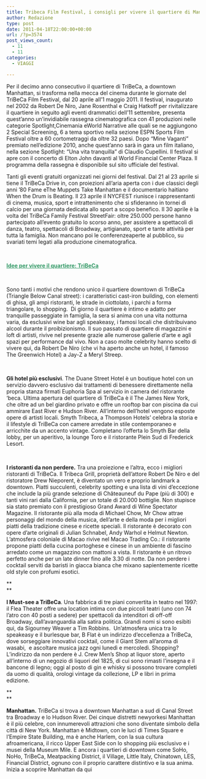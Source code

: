 ```yaml
---
title: Tribeca Film Festival, i consigli per vivere il quartiere di Manhattan
author: Redazione
type: post
date: 2011-04-18T22:00:00+00:00
url: /?p=3574
post_views_count:
  - 11
  - 11
categories:
  - VIAGGI

---
```

Per il decimo anno consecutivo il quartiere di TriBeCa, a downtown Manhattan, si trasforma nella mecca del cinema durante le giornate del TriBeCa Film Festival, dal 20 aprile all&rsquo;1 maggio 2011. Il festival, inaugurato nel 2002 da Robert De Niro, Jane Rosenthal e Craig Hatkoff per rivitalizzare il quartiere in seguito agli eventi drammatici dell&rsquo;11 settembre, presenta quest&rsquo;anno un&rsquo;invidiabile rassegna cinematografica con 41 produzioni nelle categorie Spotlight,Cinemania eWorld Narrative alle quali se ne aggiungono 2 Special Screening, 6 a tema sportivo nella sezione ESPN Sports Film Festival oltre a 60 cortometraggi da oltre 32 paesi. Dopo &ldquo;Mine Vaganti&rdquo; premiato nell&rsquo;edizione 2010, anche quest&rsquo;anno sar&agrave; in gara un film italiano, nella sezione Spotlight: &ldquo;Una vita tranquilla&rdquo; di Claudio Cupellini. Il festival si apre con il concerto di Elton John davanti al World Financial Center Plaza. Il programma della rassegna &egrave; disponibile sul sito ufficiale del festival.

Tanti gli eventi gratuiti organizzati nei giorni del festival. Dal 21 al 23 aprile si tiene il TriBeCa Drive in, con proiezioni all&rsquo;aria aperta con i due classici degli anni &rsquo;80 Fame eThe Muppets Take Manhattan e il documentario haitiano When the Drum is Beating. Il 23 aprile il NYCFEST riunisce i rappresentanti di cinema, musica, sport e intrattenimento che si sfideranno in tornei di calcio per una giornata dedicata allo sport a scopo benefico. Il 30 aprile &egrave; la volta del TriBeCa Family Festival StreetFair: oltre 250.000 persone hanno partecipato all&rsquo;evento gratuito lo scorso anno, per assistere a spettacoli di danza, teatro, spettacoli di Broadway, artigianato, sport e tante attivit&agrave; per tutta la famiglia. Non mancano poi le conferenzeaperte al pubblico, su svariati temi legati alla produzione cinematografica.

<span style="color: rgb(51, 153, 102);"><u><strong><br /> </strong></u></span>

<span style="color: rgb(51, 153, 102);"><u><strong>Idee per vivere il quartiere: TriBeCa</strong></u></span>

&nbsp;

Sono tanti i motivi che rendono unico il quartiere downtown di TriBeCa (Triangle Below Canal street): i caratteristici cast-iron building, con elementi di ghisa, gli ampi ristoranti, le strade in ciottolato, i parchi a forma triangolare, lo shopping.&nbsp; Di giorno il quartiere &egrave; intimo e adatto per tranquille passeggiate in famiglia, la sera si anima con una vita notturna varia, da esclusivi wine bar agli speakeasy, i famosi locali che distribuivano alcool durante il proibizionismo. Il suo passato di quartiere di magazzini e loft di artisti, rivive nel presente grazie alle numerose gallerie d&rsquo;arte e agli spazi per performance dal vivo. Non a caso molte celebrity hanno scelto di vivere qui, da Robert De Niro (che vi ha aperto anche un hotel, il famoso The Greenwich Hotel) a Jay-Z a Meryl Streep.

&nbsp;

**Gli hotel pi&ugrave; esclusivi**. The Duane Street Hotel &egrave; un boutique hotel con un servizio davvero esclusivo dai trattamenti di benessere direttamente nella propria stanza firmati Euphoria Spa al servizio in camera del ristorante &lsquo;beca. Ultima apertura del quartiere di TriBeCa &egrave; il The James New York, che oltre ad un bel giardino privato e offre un rooftop bar con piscina da cui ammirare East River e Hudson River. All&rsquo;interno dell&rsquo;hotel vengono esposte opere di artisti locali. Smyth Tribeca, a Thompson Hotels&rsquo; celebra la storia e il lifestyle di TriBeCa con camere arredate in stile contemporaneo e arricchite da un accento vintage. Completano l&rsquo;offerta lo Smyth Bar della lobby, per un aperitivo, la lounge Toro e il ristorante Plein Sud di Frederick Lesort.

&nbsp;

**I ristoranti da non perdere.** Tra una proiezione e l&rsquo;altra, ecco i migliori ristoranti di TriBeCa. Il Tribeca Grill, propriet&agrave; dell&rsquo;attore Robert De Niro e del ristoratore Drew Nieporent, &egrave; diventato un vero e proprio landmark a downtown. Piatti succulenti, celebrity spotting e una lista di vini d&rsquo;eccezione che include la pi&ugrave; grande selezione di Ch&acirc;teauneuf du Pape (pi&ugrave; di 300) e tanti vini rari dalla California, per un totale di 20.000 bottiglie. Non stupisce sia stato premiato con il prestigioso Grand Award di Wine Spectator Magazine. Il ristorante pi&ugrave; alla moda di Michael Chow, Mr Chow attrae personaggi del mondo della musica, dell&rsquo;arte e della moda per i migliori piatti della tradizione cinese e ricette speciali. Il ristorante &egrave; decorato con opere d&rsquo;arte originali di Julian Schnabel, Andy Warhol e Helmut Newton. L&rsquo;atmosfera coloniale di Macao rivive nel Macao Trading Co.: il ristorante propone piatti della cucina portoghese e cinese in un ambiente di fascino arredato come un magazzino con mattoni a vista. Il ristorante &egrave; un ritrovo perfetto anche per un late dinner fino alle 3.30 di notte. Da non perdere i cocktail serviti da baristi in giacca bianca che mixano sapientemente ricette old style con profumi esotici.&nbsp;&nbsp;&nbsp;&nbsp;&nbsp;

**  
** 

**I Must-see a TriBeCa**. Una fabbrica di tre piani convertita in teatro nel 1997: il Flea Theater offre una location intima con due piccoli teatri (uno con 74 l&rsquo;atro con 40 posti a sedere) per spettacoli da intenditori di off-off Broadway, dall&rsquo;avanguardia alla satira politica. Grandi nomi si sono esibiti qui, da Sigourney Weaver a Tim Robbins.&nbsp; Un&rsquo;atmosfera unica tra lo speakeasy e il burlesque bar, B Flat &egrave; un indirizzo d&rsquo;eccellenza a TriBeCa, dove sorseggiare innovativi cocktail, come il Giant Stem all&rsquo;aroma di wasabi,&nbsp; e ascoltare musica jazz ogni luned&igrave; e mercoled&igrave;. Shopping? L&rsquo;indirizzo da non perdere &egrave; J. Crew Men&rsquo;s Shop at liquor store, aperto all&rsquo;interno di un negozio di liquori del 1825, di cui sono rimasti l&rsquo;insegna e il bancone di legno; oggi al posto di gin e whisky si possono trovare completi da uomo di qualit&agrave;, orologi vintage da collezione, LP e libri in prima edizione.&nbsp;&nbsp;&nbsp;&nbsp;&nbsp;&nbsp;

**  
** 

**Manhattan.** TriBeCa si trova a downtown Manhattan a sud di Canal Street tra Broadway e lo Hudson River. Dei cinque distretti newyorkesi Manhattan &egrave; il pi&ugrave; celebre, con innumerevoli attrazioni che sono diventate simbolo della citt&agrave; di New York. Manhattan &egrave; Midtown, con le luci di Times Square e l&rsquo;Empire State Building, ma &egrave; anche Harlem, con la sua cultura afroamericana, il ricco Upper East Side con lo shopping pi&ugrave; esclusivo e i musei della Museum Mile. E ancora i quartieri di downtown come SoHo, NoHo, TriBeCa, Meatpacking District, il Village, Little Italy, Chinatown, LES, Financial District, ognuno con il proprio carattere distintivo e la sua anima. Inizia a scoprire Manhattan da qui

&nbsp;  
&nbsp;